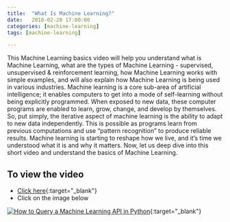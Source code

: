 ```yaml
---
title:  "What Is Machine Learning?"
date:   2018-02-20 17:00:00
categories: [machine-learning]
tags: [machine-learning]

---
```


This Machine Learning basics video will help you understand what is Machine Learning, what are the types of Machine Learning - supervised, unsupervised & reinforcement learning, how Machine Learning works with simple examples, and will also explain how Machine Learning is being used in various industries. Machine learning is a core sub-area of artificial intelligence; it enables computers to get into a mode of self-learning without being explicitly programmed. When exposed to new data, these computer programs are enabled to learn, grow, change, and develop by themselves. So, put simply, the iterative aspect of machine learning is the ability to adapt to new data independently. This is possible as programs learn from previous computations and use “pattern recognition” to produce reliable results. Machine learning is starting to reshape how we live, and it’s time we understood what it is and why it matters. Now, let us deep dive into this short video and understand the basics of Machine Learning.

## To view the video
* [Click here](https://youtu.be/8qNPRAaQJJs){:target="_blank"}
* Click on the image below

[![How to Query a Machine Learning API in Python](http://img.youtube.com/vi/8qNPRAaQJJs/0.jpg)](http://www.youtube.com/watch?v=8qNPRAaQJJs){:target="_blank"}